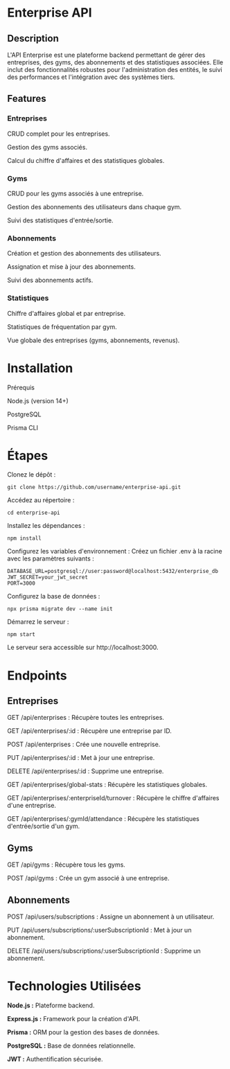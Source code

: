 # Enterprise API

## Description

L'API Enterprise est une plateforme backend permettant de gérer des entreprises, des gyms, des abonnements et des statistiques associées. Elle inclut des fonctionnalités robustes pour l'administration des entités, le suivi des performances et l'intégration avec des systèmes tiers.

## Features

### Entreprises

CRUD complet pour les entreprises.

Gestion des gyms associés.

Calcul du chiffre d'affaires et des statistiques globales.

### Gyms

CRUD pour les gyms associés à une entreprise.

Gestion des abonnements des utilisateurs dans chaque gym.

Suivi des statistiques d'entrée/sortie.

### Abonnements

Création et gestion des abonnements des utilisateurs.

Assignation et mise à jour des abonnements.

Suivi des abonnements actifs.

### Statistiques

Chiffre d'affaires global et par entreprise.

Statistiques de fréquentation par gym.

Vue globale des entreprises (gyms, abonnements, revenus).

# Installation

Prérequis

Node.js (version 14+)

PostgreSQL

Prisma CLI

# Étapes

Clonez le dépôt :
```
git clone https://github.com/username/enterprise-api.git
```
Accédez au répertoire :
```
cd enterprise-api
```
Installez les dépendances :
```
npm install
```
Configurez les variables d'environnement :
Créez un fichier .env à la racine avec les paramètres suivants :
```
DATABASE_URL=postgresql://user:password@localhost:5432/enterprise_db
JWT_SECRET=your_jwt_secret
PORT=3000
```
Configurez la base de données :
```
npx prisma migrate dev --name init
```
Démarrez le serveur :
```
npm start
```
Le serveur sera accessible sur http://localhost:3000.

# Endpoints

## Entreprises

GET /api/enterprises : Récupère toutes les entreprises.

GET /api/enterprises/:id : Récupère une entreprise par ID.

POST /api/enterprises : Crée une nouvelle entreprise.

PUT /api/enterprises/:id : Met à jour une entreprise.

DELETE /api/enterprises/:id : Supprime une entreprise.

GET /api/enterprises/global-stats : Récupère les statistiques globales.

GET /api/enterprises/:enterpriseId/turnover : Récupère le chiffre d'affaires d'une entreprise.

GET /api/enterprises/:gymId/attendance : Récupère les statistiques d'entrée/sortie d'un gym.

## Gyms

GET /api/gyms : Récupère tous les gyms.

POST /api/gyms : Crée un gym associé à une entreprise.

## Abonnements

POST /api/users/subscriptions : Assigne un abonnement à un utilisateur.

PUT /api/users/subscriptions/:userSubscriptionId : Met à jour un abonnement.

DELETE /api/users/subscriptions/:userSubscriptionId : Supprime un abonnement.

# Technologies Utilisées

**Node.js :** Plateforme backend.

**Express.js :** Framework pour la création d'API.

**Prisma :** ORM pour la gestion des bases de données.

**PostgreSQL :** Base de données relationnelle.

**JWT :** Authentification sécurisée.

